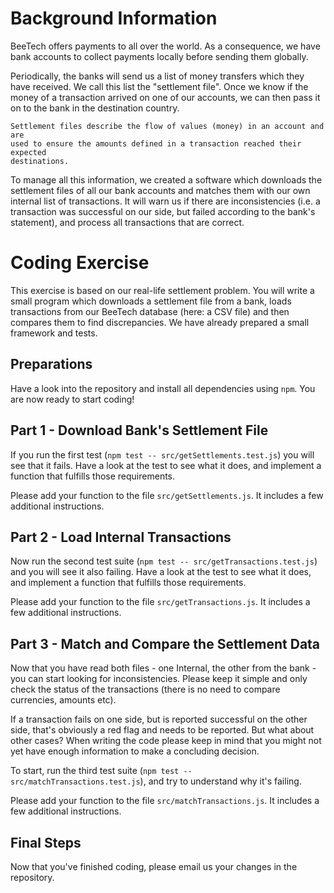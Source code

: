 Background Information
======================

BeeTech offers payments to all over the world.
As a consequence, we have bank accounts to collect payments locally before sending them globally.

Periodically, the banks will send us a list of money transfers which they have received. We
call this list the "settlement file". Once we know if the money of a transaction arrived on
one of our accounts, we can then pass it on to the bank in the destination country.

	Settlement files describe the flow of values (money) in an account and are
	used to ensure the amounts defined in a transaction reached their expected
	destinations.

To manage all this information, we created a software which downloads the settlement files
of all our bank accounts and matches them with our own internal list of transactions.
It will warn us if there are inconsistencies (i.e. a transaction was successful on our side,
but failed according to the bank's statement), and process all transactions that are correct.


Coding Exercise
===============

This exercise is based on our real-life settlement problem. You will write a small program
which downloads a settlement file from a bank, loads transactions from our BeeTech database
(here: a CSV file) and then compares them to find discrepancies. We have already prepared a
small framework and tests.


Preparations
------------
Have a look into the repository and install all dependencies using `npm`. You are now ready
to start coding!


Part 1 - Download Bank's Settlement File
----------------------------------------

If you run the first test (`npm test -- src/getSettlements.test.js`) you will see that it fails.
Have a look at the test to see what it does, and implement a function that fulfills those
requirements.

Please add your function to the file `src/getSettlements.js`. It includes a few
additional instructions.


Part 2 - Load Internal Transactions
-------------------------------

Now run the second test suite (`npm test -- src/getTransactions.test.js`) and you will see it
also failing. Have a look at the test to see what it does, and implement a function that fulfills
those requirements.

Please add your function to the file `src/getTransactions.js`. It includes a few
additional instructions.


Part 3 - Match and Compare the Settlement Data
----------------------------------------------

Now that you have read both files - one Internal, the other from the bank - you can
start looking for inconsistencies. Please keep it simple and only check the status of
the transactions (there is no need to compare currencies, amounts etc).

If a transaction fails on one side, but is reported successful on the other side, that's
obviously a red flag and needs to be reported. But what about other cases? When writing
the code please keep in mind that you might not yet have enough information to make a
concluding decision.

To start, run the third test suite (`npm test -- src/matchTransactions.test.js`), and try
to understand why it's failing.

Please add your function to the file `src/matchTransactions.js`. It includes a few
additional instructions.


Final Steps
-----------

Now that you've finished coding, please email us your changes in the repository.

